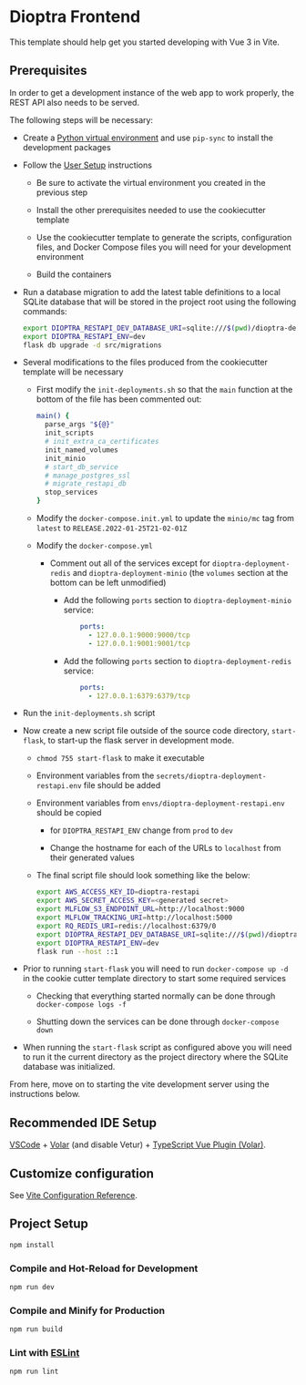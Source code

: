 # Dioptra Frontend

This template should help get you started developing with Vue 3 in Vite.

## Prerequisites

In order to get a development instance of the web app to work properly, the REST API also needs to be served.

The following steps will be necessary:

-   Create a [Python virtual environment](../../README.md#setting-up-the-python-virtual-environment) and use `pip-sync` to install the development packages

-   Follow the [User Setup](../../README.md#user-setup) instructions

    -   Be sure to activate the virtual environment you created in the previous step

    -   Install the other prerequisites needed to use the cookiecutter template

    -   Use the cookiecutter template to generate the scripts, configuration files, and Docker Compose files you will need for your development environment

    -   Build the containers

-   Run a database migration to add the latest table definitions to a local SQLite database that will be stored in the project root using the following commands:

    ```sh
    export DIOPTRA_RESTAPI_DEV_DATABASE_URI=sqlite:///$(pwd)/dioptra-dev.db
    export DIOPTRA_RESTAPI_ENV=dev
    flask db upgrade -d src/migrations
    ```

-   Several modifications to the files produced from the cookiecutter template will be necessary

    -   First modify the `init-deployments.sh` so that the `main` function at the bottom of the file has been commented out:

        ```sh
        main() {
          parse_args "${@}"
          init_scripts
          # init_extra_ca_certificates
          init_named_volumes
          init_minio
          # start_db_service
          # manage_postgres_ssl
          # migrate_restapi_db
          stop_services
        }
        ```

    -   Modify the `docker-compose.init.yml` to update the `minio/mc` tag from `latest` to `RELEASE.2022-01-25T21-02-01Z`

    -   Modify the `docker-compose.yml`

        -   Comment out all of the services except for `dioptra-deployment-redis` and `dioptra-deployment-minio` (the `volumes` section at the bottom can be left unmodified)

            -   Add the following `ports` section to `dioptra-deployment-minio` service:

                ```yaml
                    ports:
                      - 127.0.0.1:9000:9000/tcp
                      - 127.0.0.1:9001:9001/tcp
                ```

            -   Add the following `ports` section to `dioptra-deployment-redis` service:

                ```yaml
                    ports:
                      - 127.0.0.1:6379:6379/tcp
                ```

-   Run the `init-deployments.sh` script

-   Now create a new script file outside of the source code directory, `start-flask`, to start-up the flask server in development mode.

    -   `chmod 755 start-flask` to make it executable

    -   Environment variables from the `secrets/dioptra-deployment-restapi.env` file should be added

    -   Environment variables from `envs/dioptra-deployment-restapi.env` should be copied

        -   for `DIOPTRA_RESTAPI_ENV` change from `prod` to `dev`

        -   Change the hostname for each of the URLs to `localhost` from their generated values

    -   The final script file should look something like the below:

        ```sh
        export AWS_ACCESS_KEY_ID=dioptra-restapi
        export AWS_SECRET_ACCESS_KEY=<generated secret>
        export MLFLOW_S3_ENDPOINT_URL=http://localhost:9000
        export MLFLOW_TRACKING_URI=http://localhost:5000
        export RQ_REDIS_URI=redis://localhost:6379/0
        export DIOPTRA_RESTAPI_DEV_DATABASE_URI=sqlite:///$(pwd)/dioptra-dev.db
        export DIOPTRA_RESTAPI_ENV=dev
        flask run --host ::1
        ```

-   Prior to running `start-flask` you will need to run `docker-compose up -d` in the cookie cutter template directory to start some required services

    -   Checking that everything started normally can be done through `docker-compose logs -f`

    -   Shutting down the services can be done through `docker-compose down`

-   When running the `start-flask` script as configured above you will need to run it the current directory as the project directory where the SQLite database was initialized.

From here, move on to starting the vite development server using the instructions below.

## Recommended IDE Setup

[VSCode](https://code.visualstudio.com/) + [Volar](https://marketplace.visualstudio.com/items?itemName=Vue.volar) (and disable Vetur) + [TypeScript Vue Plugin (Volar)](https://marketplace.visualstudio.com/items?itemName=Vue.vscode-typescript-vue-plugin).

## Customize configuration

See [Vite Configuration Reference](https://vitejs.dev/config/).

## Project Setup

```sh
npm install
```

### Compile and Hot-Reload for Development

```sh
npm run dev
```

### Compile and Minify for Production

```sh
npm run build
```

### Lint with [ESLint](https://eslint.org/)

```sh
npm run lint
```
